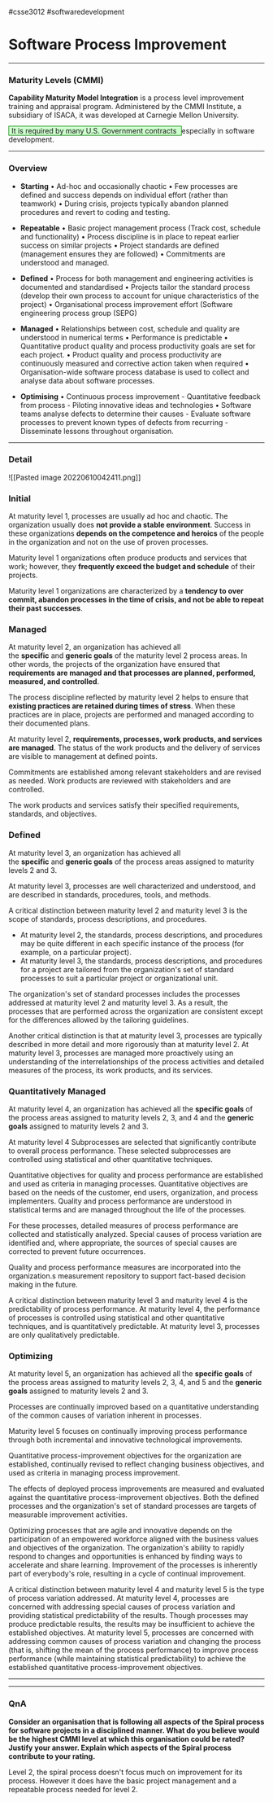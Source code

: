#csse3012 #softwaredevelopment 
# Software Process Improvement
___

### Maturity Levels (CMMI)
**Capability Maturity Model Integration** is a process level improvement training and appraisal program. Administered by the CMMI Institute, a subsidiary of ISACA, it was developed at Carnegie Mellon University. 

<span style="background-color: #cfc ; padding-left: 5px; padding-right: 5px; border: 1px solid green;">
It is required by many U.S. Government contracts 
</span> especially in software development.

___
### Overview
- **Starting**
	• Ad-hoc and occasionally chaotic
	• Few processes are defined and success depends on individual effort (rather than teamwork)
	• During crisis, projects typically abandon planned procedures and revert to coding and testing.

- **Repeatable**
	• Basic project management process (Track cost, schedule and functionality)
	• Process discipline is in place to repeat earlier success on similar projects
	• Project standards are defined (management ensures they are followed)
	• Commitments are understood and managed.

- **Defined**
	• Process for both management and engineering activities is documented and standardised
	• Projects tailor the standard process (develop their own process to account for unique characteristics
	of the project)
	• Organisational process improvement effort (Software engineering process group (SEPG)

- **Managed**
	• Relationships between cost, schedule and quality are understood in numerical terms
	• Performance is predictable
	• Quantitative product quality and process productivity goals are set for each project.
	• Product quality and process productivity are continuously measured and corrective action taken
	when required
	• Organisation-wide software process database is used to collect and analyse data about software
	processes.

- **Optimising**
	• Continuous process improvement
		- Quantitative feedback from process
		- Piloting innovative ideas and technologies
	• Software teams analyse defects to determine their causes
		- Evaluate software processes to prevent known types of defects from recurring
		- Disseminate lessons throughout organisation.

___
### Detail
![[Pasted image 20220610042411.png]]

### Initial
At maturity level 1, processes are usually ad hoc and chaotic. The organization usually does **not provide a stable environment**. Success in these organizations **depends on the competence and heroics** of the people in the organization and not on the use of proven processes.

Maturity level 1 organizations often produce products and services that work; however, they **frequently exceed the budget and schedule** of their projects.

Maturity level 1 organizations are characterized by a **tendency to over commit, abandon processes in the time of crisis, and not be able to repeat their past successes**.

### Managed
At maturity level 2, an organization has achieved all the **specific** and **generic goals** of the maturity level 2 process areas. In other words, the projects of the organization have ensured that **requirements are managed and that processes are planned, performed, measured, and controlled**.

The process discipline reflected by maturity level 2 helps to ensure that **existing practices are retained during times of stress**. When these practices are in place, projects are performed and managed according to their documented plans.

At maturity level 2, **requirements, processes, work products, and services are managed**. The status of the work products and the delivery of services are visible to management at defined points.

Commitments are established among relevant stakeholders and are revised as needed. Work products are reviewed with stakeholders and are controlled.

The work products and services satisfy their specified requirements, standards, and objectives.

### Defined
At maturity level 3, an organization has achieved all the **specific** and **generic goals** of the process areas assigned to maturity levels 2 and 3.

At maturity level 3, processes are well characterized and understood, and are described in standards, procedures, tools, and methods.

A critical distinction between maturity level 2 and maturity level 3 is the scope of standards, process descriptions, and procedures. 
- At maturity level 2, the standards, process descriptions, and procedures may be quite different in each specific instance of the process (for example, on a particular project). 
- At maturity level 3, the standards, process descriptions, and procedures for a project are tailored from the organization's set of standard processes to suit a particular project or organizational unit. 

The organization's set of standard processes includes the processes addressed at maturity level 2 and maturity level 3. As a result, the processes that are performed across the organization are consistent except for the differences allowed by the tailoring guidelines.

Another critical distinction is that at maturity level 3, processes are typically described in more detail and more rigorously than at maturity level 2. At maturity level 3, processes are managed more proactively using an understanding of the interrelationships of the process activities and detailed measures of the process, its work products, and its services.

### Quantitatively Managed
At maturity level 4, an organization has achieved all the **specific goals** of the process areas assigned to maturity levels 2, 3, and 4 and the **generic goals** assigned to maturity levels 2 and 3.

At maturity level 4 Subprocesses are selected that significantly contribute to overall process performance. These selected subprocesses are controlled using statistical and other quantitative techniques.

Quantitative objectives for quality and process performance are established and used as criteria in managing processes. Quantitative objectives are based on the needs of the customer, end users, organization, and process implementers. Quality and process performance are understood in statistical terms and are managed throughout the life of the processes.

For these processes, detailed measures of process performance are collected and statistically analyzed. Special causes of process variation are identified and, where appropriate, the sources of special causes are corrected to prevent future occurrences.

Quality and process performance measures are incorporated into the organization.s measurement repository to support fact-based decision making in the future.

A critical distinction between maturity level 3 and maturity level 4 is the predictability of process performance. At maturity level 4, the performance of processes is controlled using statistical and other quantitative techniques, and is quantitatively predictable. At maturity level 3, processes are only qualitatively predictable.

### Optimizing
At maturity level 5, an organization has achieved all the **specific goals** of the process areas assigned to maturity levels 2, 3, 4, and 5 and the **generic goals** assigned to maturity levels 2 and 3.

Processes are continually improved based on a quantitative understanding of the common causes of variation inherent in processes.

Maturity level 5 focuses on continually improving process performance through both incremental and innovative technological improvements.

Quantitative process-improvement objectives for the organization are established, continually revised to reflect changing business objectives, and used as criteria in managing process improvement.

The effects of deployed process improvements are measured and evaluated against the quantitative process-improvement objectives. Both the defined processes and the organization's set of standard processes are targets of measurable improvement activities.

Optimizing processes that are agile and innovative depends on the participation of an empowered workforce aligned with the business values and objectives of the organization. The organization's ability to rapidly respond to changes and opportunities is enhanced by finding ways to accelerate and share learning. Improvement of the processes is inherently part of everybody's role, resulting in a cycle of continual improvement.

A critical distinction between maturity level 4 and maturity level 5 is the type of process variation addressed. At maturity level 4, processes are concerned with addressing special causes of process variation and providing statistical predictability of the results. Though processes may produce predictable results, the results may be insufficient to achieve the established objectives. At maturity level 5, processes are concerned with addressing common causes of process variation and changing the process (that is, shifting the mean of the process performance) to improve process performance (while maintaining statistical predictability) to achieve the established quantitative process-improvement objectives.

___

___
### QnA

**Consider an organisation that is following all aspects of the Spiral process for software projects in a disciplined manner. What do you believe would be the highest CMMI level at which this organisation could be rated? Justify your answer. Explain which aspects of the Spiral process contribute to your rating.**

Level 2, the spiral process doesn't focus much on improvement for its process. However it does have the basic project management and a repeatable process needed for level 2.